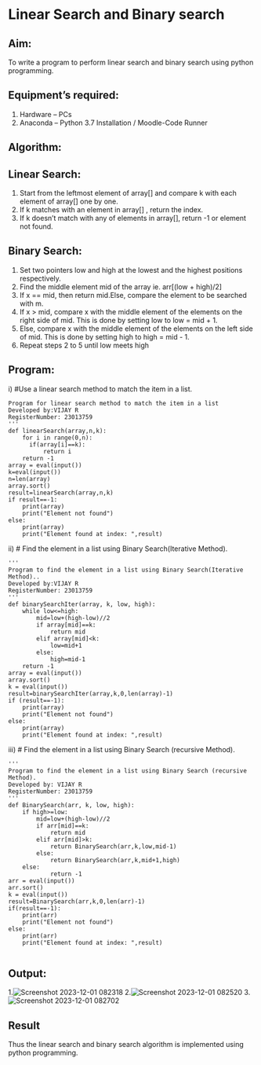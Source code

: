 # Linear Search and Binary search
## Aim:
To write a program to perform linear search and binary search using python programming.
## Equipment’s required:
1.	Hardware – PCs
2.	Anaconda – Python 3.7 Installation / Moodle-Code Runner
## Algorithm:
## Linear Search:
1.	Start from the leftmost element of array[] and compare k with each element of array[] one by one.
2.	If k matches with an element in array[] , return the index.
3.	If k doesn’t match with any of elements in array[], return -1 or element not found.
## Binary Search:
1.	Set two pointers low and high at the lowest and the highest positions respectively.
2.	Find the middle element mid of the array ie. arr[(low + high)/2]
3.	If x == mid, then return mid.Else, compare the element to be searched with m.
4.	If x > mid, compare x with the middle element of the elements on the right side of mid. This is done by setting low to low = mid + 1.
5.	Else, compare x with the middle element of the elements on the left side of mid. This is done by setting high to high = mid - 1.
6.	Repeat steps 2 to 5 until low meets high
## Program:
i)	#Use a linear search method to match the item in a list.
```
Program for linear search method to match the item in a list
Developed by:VIJAY R
RegisterNumber: 23013759
'''
def linearSearch(array,n,k):
    for i in range(0,n):
      if(array[i]==k):
          return i
    return -1
array = eval(input())
k=eval(input())
n=len(array)
array.sort()
result=linearSearch(array,n,k)
if result==-1:
    print(array)
    print("Element not found")
else:
    print(array)
    print("Element found at index: ",result)
```
ii)	# Find the element in a list using Binary Search(Iterative Method).
```
''' 
Program to find the element in a list using Binary Search(Iterative Method)..
Developed by:VIJAY R
RegisterNumber: 23013759
'''
def binarySearchIter(array, k, low, high):
    while low<=high:
        mid=low+(high-low)//2
        if array[mid]==k:
            return mid
        elif array[mid]<k:
            low=mid+1
        else:
            high=mid-1
    return -1
array = eval(input())
array.sort()
k = eval(input())
result=binarySearchIter(array,k,0,len(array)-1)
if (result==-1):
    print(array)
    print("Element not found")
else:
    print(array)
    print("Element found at index: ",result)
```
iii)	# Find the element in a list using Binary Search (recursive Method).
```
''' 
Program to find the element in a list using Binary Search (recursive Method).
Developed by: VIJAY R
RegisterNumber: 23013759
'''
def BinarySearch(arr, k, low, high):
    if high>=low:
        mid=low+(high-low)//2
        if arr[mid]==k:
            return mid
        elif arr[mid]>k:
            return BinarySearch(arr,k,low,mid-1)
        else:
            return BinarySearch(arr,k,mid+1,high)
    else:    
            return -1
arr = eval(input())
arr.sort()
k = eval(input())
result=BinarySearch(arr,k,0,len(arr)-1)
if(result==-1):
    print(arr)
    print("Element not found")
else:
    print(arr)
    print("Element found at index: ",result)
  
```
## Output:
1.![Screenshot 2023-12-01 082318](https://github.com/vijayr21/Search-Algorithm/assets/149347607/11a3fb20-e293-4f67-8c2b-de080149c4f1)
2.![Screenshot 2023-12-01 082520](https://github.com/vijayr21/Search-Algorithm/assets/149347607/81c582ea-01ee-4d8b-8275-ec9511db69e2)
3.![Screenshot 2023-12-01 082702](https://github.com/vijayr21/Search-Algorithm/assets/149347607/bdab69c9-08c6-475b-a238-e4da781ad333)








## Result
Thus the linear search and binary search algorithm is implemented using python programming.
